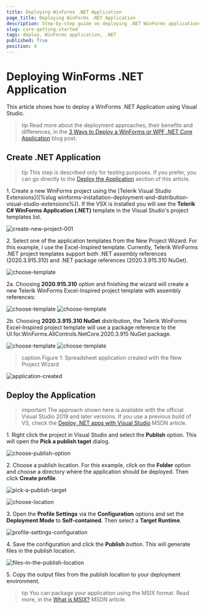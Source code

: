 ```yaml
---
title: Deploying WinForms .NET Application
page_title: Deploying WinForms .NET Application
description: Step-by-step guide on deploying .NET WinForms applications built with Telerik UI.
slug: core-getting-started
tags: deploy, WinForms application, .NET
published: True
position: 4
---
```


# Deploying WinForms .NET Application

This article shows how to deploy a WinForms .NET Application using Visual Studio.

>tip Read more about the deployment approaches, their benefits and differences, in the [3 Ways to Deploy a WinForms or WPF .NET Core Application](https://www.telerik.com/blogs/3-ways-to-deploy-a-winforms-or-wpf-net-core-application) blog post.

## Create .NET Application

>tip This step is described only for testing purposes. If you prefer, you can go directly to the [Deploy the Application](#deploy-the-application) section of this article.

1\. Create a new WinForms project using the [Telerik Visual Studio Extensions]({%slug winforms-installation-deployment-and-distribution-visual-studio-extensions%}). If the VSX is installed you will see the **Telerik C# WinForms Application (.NET)** template in the Visual Studio's project templates list.
   
![create-new-project-001](images/deploy-application001.png)

2\. Select one of the application templates from the New Project Wizard. For this example, I use the Excel-Inspired template.
Currently, Telerik WinForms .NET project templates support both .NET assembly references (2020.3.915.310) and .NET package references (2020.3.915.310 NuGet). 

![choose-template](images/deploy-application002.png)

2a\. Choosing **2020.915.310** option and finishing the wizard will create a new Telerik WinForms Excel-Inspired project template with assembly references:

![choose-template](images/deploy-application002a.png)
![choose-template](images/deploy-application0021a.png)

2b\. Choosing **2020.3.915.310 NuGet** distribution, the Telerik WinForms Excel-Inspired project template will use a package reference to the UI.for.WinForms.AllControls.NetCore.2020.3.915 NuGet package.

![choose-template](images/deploy-application002b.png)
![choose-template](images/deploy-application0021b.png)

>caption Figure 1: Spreadsheet application created with the New Project Wizard

![application-created](images/deploy-application003.png)

## Deploy the Application

>important The approach shown here is available with the official Visual Studio 2019 and later versions. If you use a previous build of VS, check the [Deploy .NET apps with Visual Studio](https://docs.microsoft.com/en-us/dotnet/core/deploying/deploy-with-vs?tabs=vs156) MSDN article.

1\. Right click the project in Visual Studio and select the **Publish** option. This will open the **Pick a publish taget** dialog.
   
![choose-publish-option](images/deploy-application004.png)

2\. Choose a publish location. For this example, click on the **Folder** option and choose a directory where the application should be deployed. Then click **Create profile**.

![pick-a-publish-target](images/deploy-application005.png)

![choose-location](images/deploy-application006.png)


3\. Open the **Profile Settings** via the **Configuration** options and set the **Deployment Mode** to **Self-contained**. Then select a **Target Runtime**.

![profile-settings-configuration](images/deploy-application007.png)

4\. Save the configuration and click the **Publish** button. This will generate files in the publish location.

![files-in-the-publish-location](images/deploy-application008.png)

5\. Copy the output files from the publish location to your deployment environment.

>tip You can package your application using the MSIX format. Read more, in the [What is MSIX?](https://docs.microsoft.com/en-us/windows/msix/overview) MSDN article.
